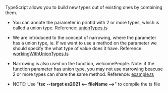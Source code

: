 TypeScript allows you to build new types out of existing ones by combining them.

- You can annote the parameter in printId with 2 or more types, which is called a union type. Reference: [unionTypes.ts](unionTypes.ts)

- We are introduced to the concept of narrowing, where the parameter has a union type, ie. If we want to use a method on the parameter we should specify the what type of value does it have. Reference: [workingWithUnionTypes.ts](workingWithUnionTypes.ts)

- Narrowing is also used on the function, welcomePeople. Note: if the function parameter has union type, you may not use narrowing beacuse 2 or more types can share the same method. Reference: [example.ts](example.ts)

- NOTE: Use "**tsc --target es2021 <-- fileName -->**" to compile the ts file

